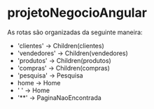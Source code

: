 # projetoNegocioAngular

As rotas são organizadas da seguinte maneira: <br />
  <ul>
    <li>'clientes' -> Children(clientes) </li>
    <li>'vendedores' -> Children(vendedores) </li>
    <li>'produtos' -> Children(produtos) </li>
    <li>'compras' -> Children(compras) </li>
    <li>'pesquisa' -> Pesquisa </li>
    <li>home -> Home </li>
    <li>' ' -> Home </li>
    <li>'**' -> PaginaNaoEncontrada </li>
  </ul>
   

   
    
